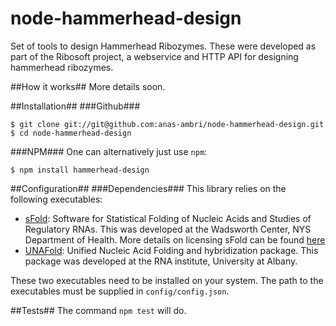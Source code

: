node-hammerhead-design
======================

Set of tools to design Hammerhead Ribozymes. These were developed as part of the Ribosoft project, a webservice and HTTP API for designing hammerhead ribozymes.

##How it works##
More details soon.

##Installation##
###Github###

    $ git clone git://git@github.com:anas-ambri/node-hammerhead-design.git
    $ cd node-hammerhead-design
	

###NPM###
One can alternatively just use `npm`:

    $ npm install hammerhead-design

##Configuration##
###Dependencies###
This library relies on the following executables:

- [sFold](http://sfold.wadsworth.org/cgi-bin/index.pl): Software for Statistical Folding of Nucleic Acids and Studies of Regulatory RNAs. This was developed at the Wadsworth Center, NYS Department of Health. More details on licensing sFold can be found [here](http://sfold.wadsworth.org/SFOLD-EXE-ACADEMIC.html)
- [UNAFold](http://mfold.rna.albany.edu/): Unified Nucleic Acid Folding and hybridization package. This package was developed at the RNA institute, University at Albany.

These two executables need to be installed on your system. The path to the executables must be supplied in `config/config.json`.

##Tests##
The command `npm test` will do.